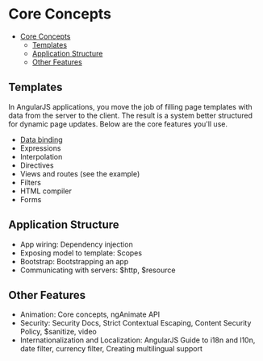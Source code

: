 # Core Concepts

- [Core Concepts](#core-concepts)
  - [Templates](#templates)
  - [Application Structure](#application-structure)
  - [Other Features](#other-features)

## Templates

In AngularJS applications, you move the job of filling page templates with data from the server to the client. The result is a system better structured for dynamic page updates. Below are the core features you'll use.

- [Data binding](./data-binding.md)
- Expressions
- Interpolation
- Directives
- Views and routes (see the example)
- Filters
- HTML compiler
- Forms

## Application Structure

- App wiring: Dependency injection
- Exposing model to template: Scopes
- Bootstrap: Bootstrapping an app
- Communicating with servers: $http, $resource

## Other Features

- Animation: Core concepts, ngAnimate API
- Security: Security Docs, Strict Contextual Escaping, Content Security Policy, $sanitize, video
- Internationalization and Localization: AngularJS Guide to i18n and l10n, date filter, currency filter, Creating multilingual support
